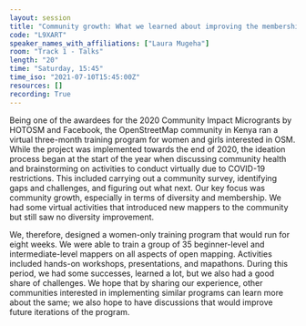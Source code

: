 ```yaml
---
layout: session
title: "Community growth: What we learned about improving the membership and diversity of OSM Kenya through the community impact microgrants."
code: "L9XART"
speaker_names_with_affiliations: ["Laura Mugeha"]
room: "Track 1 - Talks"
length: "20"
time: "Saturday, 15:45"
time_iso: "2021-07-10T15:45:00Z"
resources: []
recording: True
---
```

Being one of the awardees for the 2020 Community Impact Microgrants by HOTOSM and Facebook, the OpenStreetMap community in Kenya ran a virtual three-month training program for women and girls interested in OSM. While the project was implemented towards the end of 2020, the ideation process began at the start of the year when discussing community health and brainstorming on activities to conduct virtually due to COVID-19 restrictions. This included carrying out a community survey, identifying gaps and challenges, and figuring out what next. Our key focus was community growth, especially in terms of diversity and membership. We had some virtual activities that introduced new mappers to the community but still saw no diversity improvement.

We, therefore, designed a women-only training program that would run for eight weeks. We were able to train a group of 35 beginner-level and intermediate-level mappers on all aspects of open mapping. Activities included hands-on workshops, presentations, and mapathons. During this period, we had some successes, learned a lot, but we also had a good share of challenges. We hope that by sharing our experience, other communities interested in implementing similar programs can learn more about the same; we also hope to have discussions that would improve future iterations of the program.
